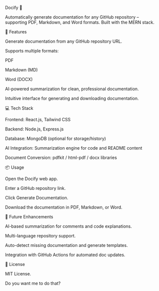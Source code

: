 Docify 📝

Automatically generate documentation for any GitHub repository – supporting PDF, Markdown, and Word formats. Built with the MERN stack.

🚀 Features

Generate documentation from any GitHub repository URL.

Supports multiple formats:

PDF

Markdown (MD)

Word (DOCX)

AI-powered summarization for clean, professional documentation.

Intuitive interface for generating and downloading documentation.

💻 Tech Stack

Frontend: React.js, Tailwind CSS

Backend: Node.js, Express.js

Database: MongoDB (optional for storage/history)

AI Integration: Summarization engine for code and README content

Document Conversion: pdfkit / html-pdf / docx libraries

📦 Usage

Open the Docify web app.

Enter a GitHub repository link.

Click Generate Documentation.

Download the documentation in PDF, Markdown, or Word.

🌟 Future Enhancements

AI-based summarization for comments and code explanations.

Multi-language repository support.

Auto-detect missing documentation and generate templates.

Integration with GitHub Actions for automated doc updates.

📝 License

MIT License.

Do you want me to do that?
